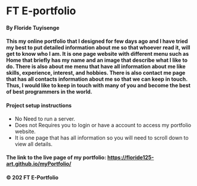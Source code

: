 # FT E-portfolio
#### By Floride Tuyisenge
#### This my online portfolio that I designed for few days ago and I have tried my best to put detailed information about me so that whoever read it, will get to know who I am. It is one page website with different menu such as Home that briefly has my name and an image that describe what I like to do. There is also about me menu that have all information about me like skills, experience, interest, and hobbies. There is also contact me page that has all contacts information about me so that we can keep  in touch. Thus, I would like to keep in touch with many of you and become the best of best programmers in the world. 
#### Project setup instructions
* No Need to run a server.
* Does not Requires you to login or have a account to access my portfolio website.
* It is one page that has all information so you will need to scroll down to view all details.
#### The link to the live page of my portfolio: https://floride125-art.github.io/myPortfolio/
#### © 202 FT E-Portfolio

